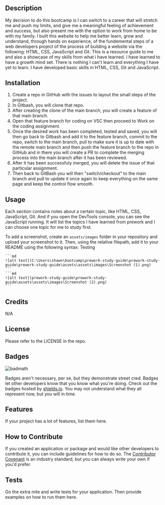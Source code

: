 # <Prework study guide webpage>

## Description

My decision to do this bootcamp is I can switch to a career that will stretch me and push my limits, and give me a meaningful feeling of achievement and success, but also present me with the option to work from home to be with my family.
I built this website to help me better learn, grow and understand, through hands on experience, of the fundemental steps of a web developers project of the process of building a website via the following: HTML, CSS, JavaScript and Git.
This is a resource guide to me and also a showcase of my skills from what i have learned.
I have learned to have a growth mind set. There is nothing I can't learn and everything I have yet to learn.
I have developed basic skills in HTML, CSS, Git and JavaScript.

## Installation

1. Create a repo in GitHub with the issues to layout the small steps of the project.
2. In Gitbash, you will clone that repo.
3. After creating the clone of the main branch, you will create a feature of that main branch.
4. Open that feature branch for coding on VSC then proceed to Work on the coding assignment.
5. Once the desired work has been completed, tested and saved, you will then go back to Gitbash and add it to the feature branch, commit to the repo, switch to the main branch, pull to make sure it is up to date with the remote main branch and then push the feature branch to the repo in GitHub and in there you will create a PR to complete the merging process into the main branch after it has been reviewed.
6. After it has been successfuly merged, you will delete the issue of that particular assignment.
7. Then back to GitBash you will then "switch/checkout" to the main branch and pull to update it once again to keep everything on the same page and keep the control flow smooth.

## Usage

Each section contains notes about a certain topic, like HTML, CSS, JavaScript, Git. And if you open the DevTools console, you can see the JavaScript running. It will list the topics I have learned from prework and I can choose one topic for me to study first.

To add a screenshot, create an `assets/images` folder in your repository and upload your screenshot to it. Then, using the relative filepath, add it to your README using the following syntax:
Testing
    
    ```md
    ![alt text](C:\Users\shawn\bootcamp\prework-study-guide\prework-study-guide\prework-study-guide\assets\assets\images\Screenshot (1).png)
    ```
    ```md
    ![alt text](prework-study-guide\prework-study-guide\assets\assets\images\Screenshot (2).png)
    ```

## Credits

N/A

## License

Please refer to the LICENSE in the repo.
## Badges

![badmath](https://img.shields.io/github/languages/top/lernantino/badmath)

Badges aren't necessary, per se, but they demonstrate street cred. Badges let other developers know that you know what you're doing. Check out the badges hosted by [shields.io](https://shields.io/). You may not understand what they all represent now, but you will in time.

## Features

If your project has a lot of features, list them here.

## How to Contribute

If you created an application or package and would like other developers to contribute it, you can include guidelines for how to do so. The [Contributor Covenant](https://www.contributor-covenant.org/) is an industry standard, but you can always write your own if you'd prefer.

## Tests

Go the extra mile and write tests for your application. Then provide examples on how to run them here.